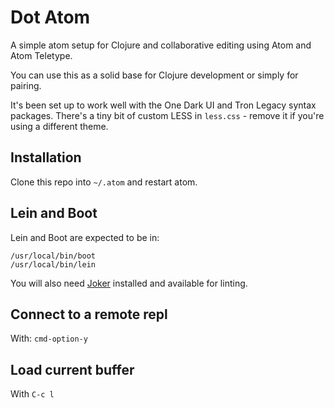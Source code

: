 # Dot Atom

A simple atom setup for Clojure and collaborative editing using Atom and Atom Teletype. 

You can use this as a solid base for Clojure development or simply for pairing. 

It's been set up to work well with the One Dark UI and Tron Legacy syntax packages. There's a tiny bit of custom LESS in `less.css` - remove it if you're using a different theme.

## Installation

Clone this repo into `~/.atom` and restart atom.

## Lein and Boot

Lein and Boot are expected to be in:

```
/usr/local/bin/boot
/usr/local/bin/lein
```

You will also need [Joker](https://github.com/candid82/joker) installed and available for linting. 

## Connect to a remote repl

With: `cmd-option-y`

## Load current buffer

With `C-c l`


